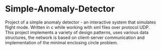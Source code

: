 # Simple-Anomaly-Detector

Project of a simple anomaly detector - an interactive system that simulates flight mode. Written in c while working with xml files over protocol UDP. This project implements a variety of design patterns, uses various data structures, the network is based on client-server communication and implementation of the minimal enclosing circle problem.
